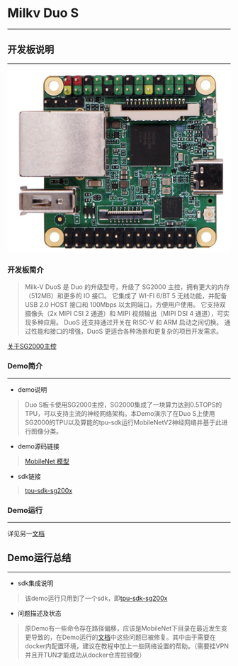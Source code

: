# Milkv Duo S
---
## 开发板说明
---
![Duo S板卡](picture/Duo_S.jpg)
### 开发板简介
> Milk-V DuoS 是 Duo 的升级型号，升级了 SG2000 主控，拥有更大的内存（512MB）和更多的 IO 接口。 它集成了 WI-FI 6/BT 5 无线功能，并配备 USB 2.0 HOST 接口和 100Mbps 以太网端口，方便用户使用。 它支持双摄像头（2x MIPI CSI 2 通道）和 MIPI 视频输出（MIPI DSI 4 通道），可实现多种应用。 DuoS 还支持通过开关在 RISC-V 和 ARM 启动之间切换。 通过性能和接口的增强，DuoS 更适合各种场景和更复杂的项目开发需求。

[关于SG2000主控](https://github.com/milkv-duo/duo-files/tree/main/duo-s/datasheet)

### Demo简介
---
- demo说明
> Duo S板卡使用SG2000主控，SG2000集成了一块算力达到0.5TOPS的TPU，可以支持主流的神经网络架构。本Demo演示了在Duo S上使用SG2000的TPU以及算能的tpu-sdk运行MobileNetV2神经网络并基于此进行图像分类。

- demo源码链接
> [MobileNet 模型](https://github.com/shicai/MobileNet-Caffe.git)

- sdk链接
> [tpu-sdk-sg200x](https://github.com/milkv-duo/tpu-sdk-sg200x.git)

### Demo运行
---
详见另一[文档](https://github.com/Gekyume777/-Milk-V-Duo-S-SG2000-512M-/blob/main/MobileNetV2.md)

## Demo运行总结
---
- sdk集成说明
> 该demo运行只用到了一个sdk，即[tpu-sdk-sg200x](https://github.com/milkv-duo/tpu-sdk-sg200x.git)
- 问题描述及状态
> 原Demo有一些命令存在路径偏移，应该是MobileNet下目录在最近发生变更导致的，在Demo运行的[文档](https://github.com/Gekyume777/-Milk-V-Duo-S-SG2000-512M-/blob/main/MobileNetV2.md)中这些问题已被修复。其中由于需要在docker内配置环境，建议在教程中加上一些网络设置的帮助。（需要挂VPN并且开TUN才能成功从docker仓库拉镜像）
